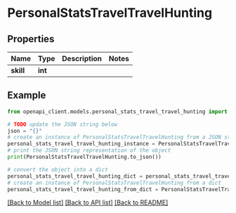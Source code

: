 # PersonalStatsTravelTravelHunting


## Properties

Name | Type | Description | Notes
------------ | ------------- | ------------- | -------------
**skill** | **int** |  | 

## Example

```python
from openapi_client.models.personal_stats_travel_travel_hunting import PersonalStatsTravelTravelHunting

# TODO update the JSON string below
json = "{}"
# create an instance of PersonalStatsTravelTravelHunting from a JSON string
personal_stats_travel_travel_hunting_instance = PersonalStatsTravelTravelHunting.from_json(json)
# print the JSON string representation of the object
print(PersonalStatsTravelTravelHunting.to_json())

# convert the object into a dict
personal_stats_travel_travel_hunting_dict = personal_stats_travel_travel_hunting_instance.to_dict()
# create an instance of PersonalStatsTravelTravelHunting from a dict
personal_stats_travel_travel_hunting_from_dict = PersonalStatsTravelTravelHunting.from_dict(personal_stats_travel_travel_hunting_dict)
```
[[Back to Model list]](../README.md#documentation-for-models) [[Back to API list]](../README.md#documentation-for-api-endpoints) [[Back to README]](../README.md)


